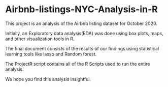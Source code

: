 # Airbnb-listings-NYC-Analysis-in-R

This project is an analysis of the Airbnb listing dataset for October 2020.

Initially, an Exploratory data analysis(EDA) was done using box plots, maps, and other visualization tools in R.

The final document consists of the results of our findings using statistical learning tools like lasso and Random forest.

The ProjectR script contains all of the R Scripts used to run the entire analysis.

We hope you find this analysis insightful.
